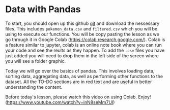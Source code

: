 # Data with Pandas

To start, you should open up this github [git](https://github.com/projectinnovatenewark/csx/tree/main/Submodules/DataScience/Lesson-2) and download the nessessary files. This includes `pokemon_data.csv` and `filtered.csv` which you will be using to execute our functions. You will be copy pasting the lesson as we go through it in Google Colab (https://colab.research.google.com/). Colab is a feature similar to jupyter, colab is an online note book where you can run your code and see the reults as they happen. To add the `.csv` files you have just added you will need to drop them in the left side of the screen where you will see a folder graphic.

Today we will go over the basics of pandas. This involves loading data, sorting data, aggregating data, as well as performing other functions to the dataset. All the TO-DO sections are in red text and are useful in better understanding the content. 

Before today's lesson, please watch this video on using Colab. Enjoy!(https://www.youtube.com/watch?v=inN8seMm7UI)